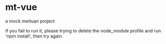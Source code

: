 # mt-vue
a mock meituan project

if you fail to run it, please trying to delete the node_module profile and run 'npm install', then try again
